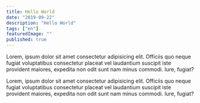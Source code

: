```yaml
---
title: Hello World
date: "2019-09-22"
description: "Hello World"
tags: ["en"]
featuredImage: ""
published: true
---
```


Lorem, ipsum dolor sit amet consectetur adipisicing elit. Officiis quo neque fugiat voluptatibus consectetur placeat vel laudantium suscipit iste provident maiores, expedita non odit sunt nam minus commodi. Iure, fugiat?

Lorem, ipsum dolor sit amet consectetur adipisicing elit. Officiis quo neque fugiat voluptatibus consectetur placeat vel laudantium suscipit iste provident maiores, expedita non odit sunt nam minus commodi. Iure, fugiat?
